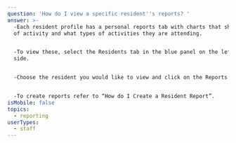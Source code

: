 ```yaml
---
question: 'How do I view a specific resident''s reports? '
answer: >-
  -Each resident profile has a personal reports tab with charts that show levels
  of activity and what types of activities they are attending. 


  -To view these, select the Residents tab in the blue panel on the left-hand
  side. 


  -Choose the resident you would like to view and click on the Reports tab. 


  -To create reports refer to “How do I Create a Resident Report”. 
isMobile: false
topics:
  - reporting
userTypes:
  - staff
---
```



